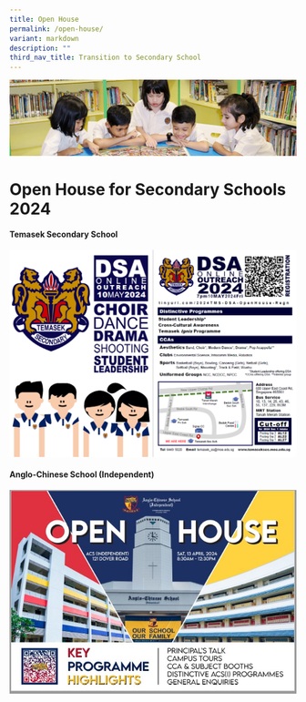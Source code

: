 ```yaml
---
title: Open House
permalink: /open-house/
variant: markdown
description: ""
third_nav_title: Transition to Secondary School
---
```

![](/images/banner.gif)

Open House for Secondary Schools 2024
=====================================
#### Temasek Secondary School
![](/images/TMS_2024_DSA_Online_Outreach.png)


#### Anglo-Chinese School (Independent)
![](/images/ACI_Open_House.jpg)